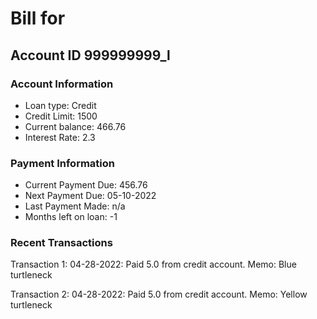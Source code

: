 # Bill for  
## Account ID 999999999_l
### Account Information
* Loan type: Credit
* Credit Limit: 1500
* Current balance: 466.76
* Interest Rate: 2.3
### Payment Information
* Current Payment Due: 456.76
* Next Payment Due: 05-10-2022
* Last Payment Made: n/a
* Months left on loan: -1
### Recent Transactions

Transaction 1: 04-28-2022: Paid 5.0 from credit account. Memo: Blue turtleneck 

Transaction 2: 04-28-2022: Paid 5.0 from credit account. Memo: Yellow turtleneck

